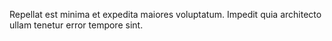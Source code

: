 Repellat est minima et expedita maiores voluptatum. Impedit quia architecto ullam tenetur error tempore sint.
